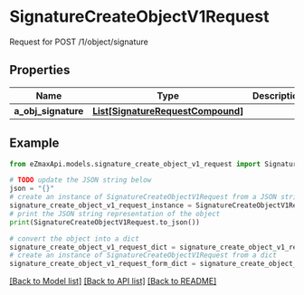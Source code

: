 # SignatureCreateObjectV1Request

Request for POST /1/object/signature

## Properties

Name | Type | Description | Notes
------------ | ------------- | ------------- | -------------
**a_obj_signature** | [**List[SignatureRequestCompound]**](SignatureRequestCompound.md) |  | 

## Example

```python
from eZmaxApi.models.signature_create_object_v1_request import SignatureCreateObjectV1Request

# TODO update the JSON string below
json = "{}"
# create an instance of SignatureCreateObjectV1Request from a JSON string
signature_create_object_v1_request_instance = SignatureCreateObjectV1Request.from_json(json)
# print the JSON string representation of the object
print(SignatureCreateObjectV1Request.to_json())

# convert the object into a dict
signature_create_object_v1_request_dict = signature_create_object_v1_request_instance.to_dict()
# create an instance of SignatureCreateObjectV1Request from a dict
signature_create_object_v1_request_form_dict = signature_create_object_v1_request.from_dict(signature_create_object_v1_request_dict)
```
[[Back to Model list]](../README.md#documentation-for-models) [[Back to API list]](../README.md#documentation-for-api-endpoints) [[Back to README]](../README.md)


